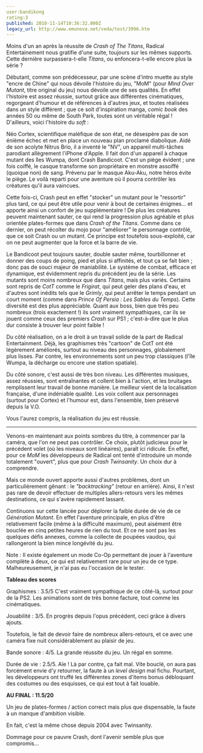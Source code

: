 ```yaml
---
user:bandikong
rating:3
published: 2010-11-14T10:36:32.000Z
legacy_url: http://www.emunova.net/veda/test/3996.htm
---
```

Moins d'un an après la réussite de _Crash of The Titans_, Radical Entertainement nous gratifie d'une suite, toujours sur les mêmes supports. Cette dernière surpassera-t-elle _Titans_, ou enfoncera-t-elle encore plus la série ?  

  

Débutant, comme son prédécesseur, par une scène d'intro muette au style "encre de Chine" qui nous dévoile l'histoire du jeu, "MoM" (pour _Mind Over Mutant_, titre original du jeu) nous dévoile une de ses qualités. En effet l'histoire est assez réussie, surtout grâce aux différentes cinématiques, regorgeant d'humour et de références à d'autres jeux, et toutes réalisées dans un style différent ; que ce soit d'inspiration manga, _comic book_ des années 50 ou même de South Park, toutes sont un véritable régal ! D'ailleurs, voici l'histoire du _soft_ :  

  

Néo Cortex, scientifique maléfique de son état, ne désespère pas de son énième échec et met en place un nouveau plan proclamé diabolique. Aidé de son acolyte Nitrus Brio, il a inventé le "NV", un appareil multi-tâches parodiant allègrement l'iPhone d'Apple. Il fait don d'un appareil à chaque mutant des îles Wumpa, dont Crash Bandicoot. C'est un piège évident ; une fois coiffé, le casque transforme son propriétaire en monstre assoiffé (quoique non) de sang. Prévenu par le masque Aku-Aku, notre héros évite le piège. Le voilà reparti pour une aventure où il pourra contrôler les créatures qu'il aura vaincues.  

  

Cette fois-ci, Crash peut en effet "stocker" un mutant pour le "ressortir" plus tard, ce qui peut être utile pour venir à bout de certaines énigmes... et apporte ainsi un confort de jeu supplémentaire ! De plus les créatures peuvent maintenant sauter, ce qui rend la progression plus agréable et plus orientée plates-formes que dans _Crash of the Titans_. Comme dans ce dernier, on peut récolter du mojo pour "améliorer" le personnage contrôlé, que ce soit Crash ou un mutant. Ce principe est toutefois sous-exploité, car on ne peut augmenter que la force et la barre de vie.  

  

Le Bandicoot peut toujours sauter, double sauter même, tourbillonner et donner des coups de poing, pied et plus si affinités, et tout ça se fait bien ; donc pas de souci majeur de maniabilité. Le système de combat, efficace et dynamique, est évidemment repris du précédent jeu de la série. Les mutants sont moins nombreux que dans _Titans_, mais plus variés. Certains sont repris de _CotT_ comme le _Frigirat_, qui peut geler des plans d'eau, et d'autres sont inédits tels que le _Grimly_, qui peut arrêter le temps pendant un court moment (comme dans _Prince Of Persia : Les Sables du Temps_). Cette diversité est des plus appréciable. Quant aux boss, bien que très peu nombreux (trois exactement !) ils sont vraiment sympathiques, car ils se jouent comme ceux des premiers _Crash_ sur PS1 ; c'est-à-dire que le plus dur consiste à trouver leur point faible !  

  

Du côté réalisation, on a le droit à un travail solide de la part de Radical Entertainment. Déjà, les graphismes très "cartoon" de CotT ont été légèrement améliorés, surtout au niveau des personnages, globalement plus lisses. Par contre, les environnements sont un peu trop classiques (l'île Wumpa, la décharge ou encore une station spatiale).  

Du côté sonore, c'est aussi de très bon niveau. Les différentes musiques, assez réussies, sont entraînantes et collent bien à l'action, et les bruitages remplissent leur travail de bonne manière. Le meilleur vient de la localisation française, d'une indéniable qualité. Les voix collent aux personnages (surtout pour Cortex) et l'humour est, dans l'ensemble, bien préservé depuis la V.O.  

  

Vous l'aurez compris, la réalisation du jeu est réussie.  

****  

Venons-en maintenant aux points sombres du titre, à commencer par la caméra, que l'on ne peut pas contrôler. Ce choix, plutôt judicieux pour le précédent volet (où les niveaux sont linéaires), paraît ici ridicule. En effet, pour ce _MoM_ les développeurs de Radical ont tenté d'introduire un monde totalement "ouvert", plus que pour _Crash Twinsanity_. Un choix dur à comprendre.  

  

Mais ce monde ouvert apporte aussi d'autres problèmes, dont un particulièrement gênant : le _"backtracking"_ (retour en arrière). Ainsi, il n'est pas rare de devoir effectuer de multiples allers-retours vers les mêmes destinations, ce qui s'avère rapidement lassant.  

  

Continuons sur cette lancée pour déplorer la faible durée de vie de ce _Génération Mutant_. En effet l'aventure principale, en plus d'être relativement facile (même à la difficulté maximum), peut aisément être bouclée en cinq petites heures de rien du tout. Et ce ne sont pas les quelques défis annexes, comme la collecte de poupées vaudou, qui rallongeront la bien mince longévité du jeu.  

  

Note : Il existe également un mode Co-Op permettant de jouer à l'aventure complète à deux, ce qui est relativement rare pour un jeu de ce type. Malheureusement, je n'ai pas eu l'occasion de le tester.  

  

**Tableau des scores**  

  

Graphismes : 3.5/5 C'est vraiment sympathique de ce côté-là, surtout pour de la PS2\. Les animations sont de très bonne facture, tout comme les cinématiques.  

  

Jouabilité : 3/5\. En progrès depuis l'opus précédent, ceci grâce à divers ajouts.  

Toutefois, le fait de devoir faire de nombreux allers-retours, et ce avec une caméra fixe nuit considérablement au plaisir de jeu.  

  

Bande sonore : 4/5\. La grande réussite du jeu. Un régal en somme.  

  

Durée de vie : 2.5/5\. Aïe ! Là par contre, ça fait mal. Vite bouclé, on aura pas forcément envie d'y retourner, la faute à un _level design_ mal fichu. Pourtant, les développeurs ont truffé les différentes zones d'items bonus débloquant des costumes ou des esquisses, ce qui est tout à fait louable.  

  

**AU FINAL : 11.5/20**  

  

Un jeu de plates-formes / action correct mais plus que dispensable, la faute à un manque d'ambition visible.  

En fait, c'est la même chose depuis 2004 avec Twinsanity.  

Dommage pour ce pauvre Crash, dont l'avenir semble plus que compromis...